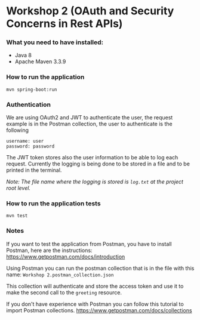 # Workshop 2 (OAuth and Security Concerns in Rest APIs)

### What you need to have installed: 

- Java 8
- Apache Maven 3.3.9

### How to run the application

    mvn spring-boot:run

### Authentication

We are using OAuth2 and JWT to authenticate the user, the request example is in the Postman collection, the user to authenticate is the following 

    username: user
    password: password
    
The JWT token stores also the user information to be able to log each request. Currently the logging is being done to be stored in a file and to be printed in the terminal.

*Note: The file name where the logging is stored is `log.txt` at the project root level.*

### How to run the application tests

    mvn test
### Notes

If you want to test the application from Postman, you have to install Postman, here are the instructions: https://www.getpostman.com/docs/introduction

Using Postman you can run the postman collection that is in the file with this name: 
`Workshop 2.postman_collection.json`

This collection will authenticate and store the access token and use it to make the second call to the `greeting` resource.

If you don't have experience with Postman you can follow this tutorial to import Postman collections.
https://www.getpostman.com/docs/collections
